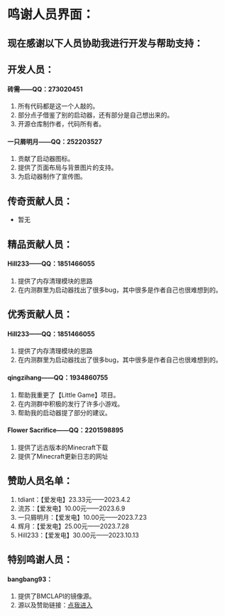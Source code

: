 # 鸣谢人员界面：
## 现在感谢以下人员协助我进行开发与帮助支持：

## 开发人员：

#### 砖需——QQ：273020451

1. 所有代码都是这一个人敲的。
2. 部分点子借鉴了别的启动器，还有部分是自己想出来的。
3. 开源仓库制作者，代码所有者。

#### 一只屑明月——QQ：252203527

1. 贡献了启动器图标。
2. 提供了页面布局与背景图片的支持。
3. 为启动器制作了宣传图。

## 传奇贡献人员：

- 暂无

## 精品贡献人员：

#### Hill233——QQ：1851466055

1. 提供了内存清理模块的思路
2. 在内测群里为启动器找出了很多bug，其中很多是作者自己也很难想到的。

## 优秀贡献人员：

#### Hill233——QQ：1851466055

1. 提供了内存清理模块的思路
2. 在内测群里为启动器找出了很多bug，其中很多是作者自己也很难想到的。

#### qingzihang——QQ：1934860755

1. 帮助我重更了【Little Game】项目。
2. 在内测群中积极的发行了许多小游戏。
3. 帮助我的启动器提了部分的建议。

#### Flower Sacrifice——QQ：2201598895

1. 提供了远古版本的Minecraft下载
2. 提供了Minecraft更新日志的网址

## 赞助人员名单：

1. tdiant：【爱发电】23.33元——2023.4.2
2. 流苏：【爱发电】10.00元——2023.6.9
3. 一只屑明月：【爱发电】10.00元——2023.7.23
4. 辉月：【爱发电】25.00元——2023.7.28
5. Hill233：【爱发电】30.00元——2023.10.13

## 特别鸣谢人员：

#### bangbang93：

1. 提供了BMCLAPI的镜像源。
2. 源以及赞助链接：[点我进入](https://bmclapidoc.bangbang93.com)